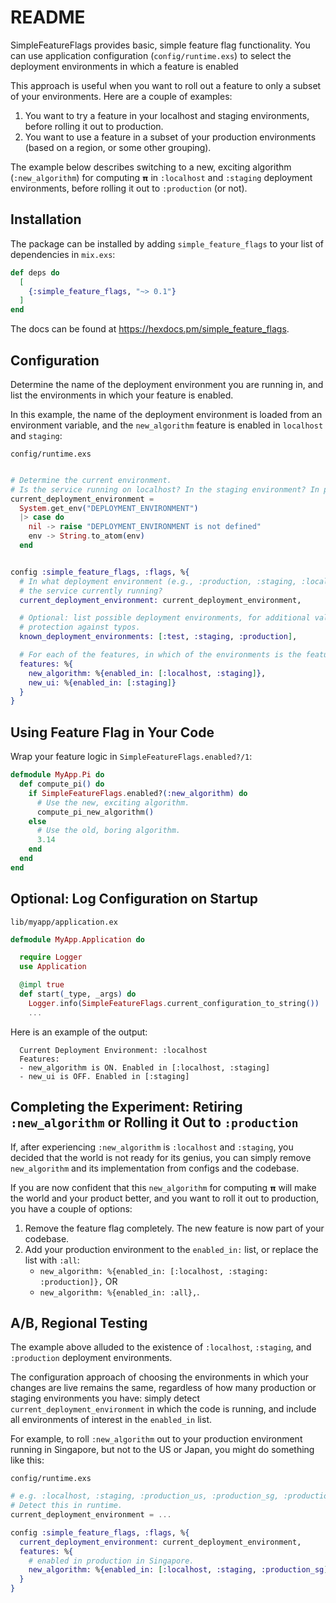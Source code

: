 # README

SimpleFeatureFlags provides basic, simple feature flag functionality. You can use application configuration (`config/runtime.exs`) to select the deployment environments in which a feature is enabled

This approach is useful when you want to roll out a feature to only a subset of your environments. Here are a couple of examples:
1. You want to try a feature in your localhost and staging environments, before rolling it out to production.
2. You want to use a feature in a subset of your production environments (based on a region, or some other grouping).

The example below describes switching to a new, exciting algorithm (`:new_algorithm`) for computing `𝝿` in `:localhost` and `:staging` deployment environments, before rolling it out to `:production` (or not).

## Installation

The package can be installed by adding `simple_feature_flags` to your list of dependencies in `mix.exs`:

```elixir
def deps do
  [
    {:simple_feature_flags, "~> 0.1"}
  ]
end
```

The docs can be found at <https://hexdocs.pm/simple_feature_flags>.


## Configuration

Determine the name of the deployment environment you are running in, and list the environments in which your feature is enabled.

In this example, the name of the deployment environment is loaded from an environment variable, and the `new_algorithm` feature is enabled in `localhost` and `staging`:


`config/runtime.exs`
```elixir

# Determine the current environment.
# Is the service running on localhost? In the staging environment? In production?
current_deployment_environment =
  System.get_env("DEPLOYMENT_ENVIRONMENT")
  |> case do
    nil -> raise "DEPLOYMENT_ENVIRONMENT is not defined"
    env -> String.to_atom(env)
  end


config :simple_feature_flags, :flags, %{
  # In what deployment environment (e.g., :production, :staging, :localhost, :test) is
  # the service currently running?
  current_deployment_environment: current_deployment_environment,

  # Optional: list possible deployment environments, for additional validation and
  # protection against typos.
  known_deployment_environments: [:test, :staging, :production],

  # For each of the features, in which of the environments is the feature enabled?
  features: %{
    new_algorithm: %{enabled_in: [:localhost, :staging]},
    new_ui: %{enabled_in: [:staging]}
  }
}
```

## Using Feature Flag in Your Code

Wrap your feature logic in `SimpleFeatureFlags.enabled?/1`:

```elixir
defmodule MyApp.Pi do
  def compute_pi() do
    if SimpleFeatureFlags.enabled?(:new_algorithm) do
      # Use the new, exciting algorithm.
      compute_pi_new_algorithm()
    else
      # Use the old, boring algorithm.
      3.14
    end
  end
end
```

## Optional: Log Configuration on Startup

`lib/myapp/application.ex`

```elixir
defmodule MyApp.Application do

  require Logger
  use Application

  @impl true
  def start(_type, _args) do
    Logger.info(SimpleFeatureFlags.current_configuration_to_string())
    ...
```

Here is an example of the output:

```text
  Current Deployment Environment: :localhost
  Features:
  - new_algorithm is ON. Enabled in [:localhost, :staging]
  - new_ui is OFF. Enabled in [:staging]
```


## Completing the Experiment: Retiring `:new_algorithm` or Rolling it Out to `:production`

If, after experiencing `:new_algorithm` is `:localhost` and `:staging`, you decided that the world is not ready for its genius, you can simply remove `new_algorithm` and its implementation from configs and the codebase.

If you are now confident that this `new_algorithm` for computing `𝝿` will make the world and your product better, and you want to roll it out to production, you have a couple of options:

1. Remove the feature flag completely. The new feature is now part of your codebase.
2. Add your production environment to the `enabled_in:` list, or replace the list with `:all`:
   * `new_algorithm: %{enabled_in: [:localhost, :staging: :production]},` OR
   * `new_algorithm: %{enabled_in: :all},`.


## A/B, Regional Testing

The example above alluded to the existence of `:localhost`, `:staging`, and `:production` deployment environments.

The configuration approach of choosing the environments in which your changes are live remains the same, regardless of how many production or staging environments you have: simply detect `current_deployment_environment` in which the code is running, and include all environments of interest in the `enabled_in` list.

For example, to roll `:new_algorithm` out to your production environment running in Singapore, but not to the US or Japan, you might do something like this:  

`config/runtime.exs`
```elixir
# e.g. :localhost, :staging, :production_us, :production_sg, :production_jp
# Detect this in runtime.
current_deployment_environment = ... 

config :simple_feature_flags, :flags, %{
  current_deployment_environment: current_deployment_environment,
  features: %{
    # enabled in production in Singapore.
    new_algorithm: %{enabled_in: [:localhost, :staging, :production_sg]},
  }
}
```
